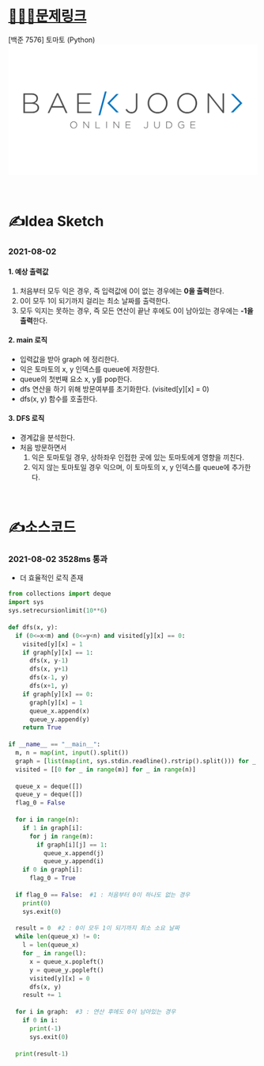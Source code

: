 # [👩🏻‍💻문제링크](https://www.acmicpc.net/problem/7576)

[백준 7576] 토마토 (Python)
[![백준](../백준표지.png)](https://www.acmicpc.net/problem/7576)

<br>

# ✍️Idea Sketch

### **2021-08-02**

#### 1. 예상 출력값
1) 처음부터 모두 익은 경우, 즉 입력값에 0이 없는 경우에는 **0을 출력**한다.
2) 0이 모두 1이 되기까지 걸리는 최소 날짜를 출력한다.
3) 모두 익지는 못하는 경우, 즉 모든 연산이 끝난 후에도 0이 남아있는 경우에는 **-1을 출력**한다.

#### 2. main 로직
- 입력값을 받아 graph 에 정리한다.
- 익은 토마토의 x, y 인덱스를 queue에 저장한다. 
- queue의 첫번째 요소 x, y를 pop한다.      
- dfs 연산을 하기 위해 방문여부를 초기화한다. (visited[y][x] = 0)
- dfs(x, y) 함수를 호출한다.

#### 3. DFS 로직
- 경계값을 분석한다.      
- 처음 방문하면서
  1) 익은 토마토일 경우, 상하좌우 인접한 곳에 있는 토마토에게 영향을 끼친다.
  2) 익지 않는 토마토일 경우 익으며, 이 토마토의 x, y 인덱스를 queue에 추가한다.

<br>

# ✍️소스코드

### **2021-08-02 3528ms 통과**
- 더 효율적인 로직 존재

```Python
from collections import deque
import sys
sys.setrecursionlimit(10**6)

def dfs(x, y):
  if (0<=x<m) and (0<=y<n) and visited[y][x] == 0:
    visited[y][x] = 1
    if graph[y][x] == 1:
      dfs(x, y-1)
      dfs(x, y+1)
      dfs(x-1, y)
      dfs(x+1, y)
    if graph[y][x] == 0:
      graph[y][x] = 1
      queue_x.append(x)
      queue_y.append(y)
    return True

if __name__ == "__main__":
  m, n = map(int, input().split())
  graph = [list(map(int, sys.stdin.readline().rstrip().split())) for _ in range(n)]
  visited = [[0 for _ in range(m)] for _ in range(n)]

  queue_x = deque([])
  queue_y = deque([])
  flag_0 = False 

  for i in range(n):
    if 1 in graph[i]:  
      for j in range(m):
        if graph[i][j] == 1:
          queue_x.append(j)
          queue_y.append(i)
    if 0 in graph[i]:
      flag_0 = True

  if flag_0 == False:  #1 : 처음부터 0이 하나도 없는 경우
    print(0)
    sys.exit(0)

  result = 0  #2 : 0이 모두 1이 되기까지 최소 소요 날짜
  while len(queue_x) != 0:
    l = len(queue_x)
    for _ in range(l):
      x = queue_x.popleft()
      y = queue_y.popleft()
      visited[y][x] = 0
      dfs(x, y)
    result += 1

  for i in graph:  #3 : 연산 후에도 0이 남아있는 경우
    if 0 in i:
      print(-1)
      sys.exit(0)

  print(result-1)

```
